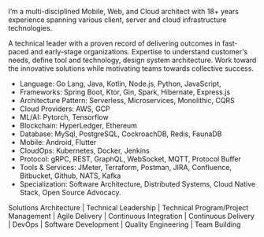 I’m a multi-disciplined Mobile, Web, and Cloud architect with 18+ years experience spanning various client, server and cloud infrastructure technologies.

A technical leader with a proven record of delivering outcomes in fast-paced and early-stage organizations. Expertise to understand customer's needs, define tool and technology, design system architecture.
Work toward the innovative solutions while motivating teams towards collective success.

- Language: Go Lang, Java, Kotlin, Node.js, Python, JavaScript, 
- Frameworks: Spring Boot, Ktor, Gin, Spark, Hibernate, Express.js
- Architecture Pattern: Serverless, Microservices, Monolithic, CQRS
- Cloud Providers: AWS, GCP
- ML/AI: Pytorch, Tensorflow
- Blockchain: HyperLedger, Ethereum
- Database: MySql, PostgreSQL, CockroachDB, Redis, FaunaDB
- Mobile: Android, Flutter
- CloudOps: Kubernetes, Docker, Jenkins
- Protocol: gRPC, REST, GraphQL, WebSocket, MQTT, Protocol Buffer
- Tools & Services: JMeter, Terraform, Postman, JIRA, Confluence, Bitbucket, Github, NATS, Kafka
- Specialization: Software Architecture, Distributed Systems, Cloud Native Stack, Open Source Advocacy.


Solutions Architecture | Technical Leadership | Technical Program/Project Management | Agile Delivery | Continuous Integration | Continuous Delivery | DevOps | Software Development | Quality Engineering | Team Building
